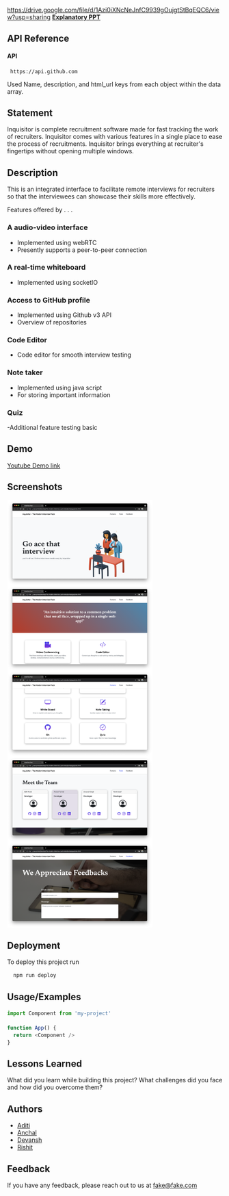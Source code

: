 https://drive.google.com/file/d/1Azi0iXNcNeJnfC9939gOujgtStBqEQC6/view?usp=sharing
<a href="https://drive.google.com/file/d/1Azi0iXNcNeJnfC9939gOujgtStBqEQC6/view?usp=sharing"><b>Explanatory PPT</b></a>
## API Reference

#### API

```http
 https://api.github.com
```


 Used Name, description, and html_url keys from each object within the data array.

## Statement
Inquisitor is complete recruitment software made for fast tracking the work of recruiters. Inquisitor comes with various features in a single place to ease the process of recruitments. Inquisitor brings everything at recruiter's fingertips without opening multiple windows.
## Description
This is an integrated interface to facilitate remote interviews for recruiters so that the interviewees can showcase their skills more effectively.


Features offered by . . .

### A audio-video interface ###
- Implemented using webRTC
- Presently supports a peer-to-peer connection

### A real-time whiteboard ###
- Implemented using socketIO

### Access to GitHub profile ##
- Implemented using Github v3 API
- Overview of repositories 
    
### Code Editor ###
- Code editor for smooth interview testing

### Note taker ##
- Implemented using java script 
- For storing important information

### Quiz ##
-Additional feature testing basic 

 
## Demo

<a href="https://youtu.be/eE0R33IwK34">Youtube Demo link</a>

  
## Screenshots

<img src="images_/1.png" height="200px" width="340px" align="middle"></img><br>
<img src="images_/2.png" height="200px" width="340px" align="middle"></img><br>
<img src="images_/3.png" height="200px" width="340px" align="middle"></img><br>
<img src="images_/4.png" height="200px" width="340px" align="middle"></img><br>
<img src="images_/5.png" height="200px" width="340px" align="middle"></img><br>


  
## Deployment

To deploy this project run

```bash
  npm run deploy
```

  
  
## Usage/Examples

```javascript
import Component from 'my-project'

function App() {
  return <Component />
}
```

  
## Lessons Learned

What did you learn while building this project? What challenges did you face and how did you overcome them?

  

## Authors

- [Aditi ](https://github.com/Adi-khatri)
- [Anchal ](https://github.com/Anchal1226)
- [Devansh ](https://github.com/devanshpratapsingh)
- [Rishit ](github.com/rishitsaraf)


  
## Feedback

If you have any feedback, please reach out to us at fake@fake.com


